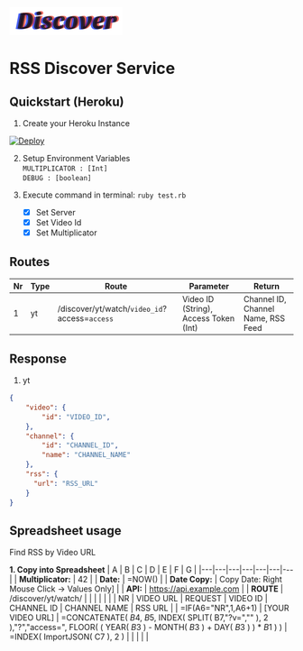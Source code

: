 <img src="./assets/logo.png" width="200px">

# RSS Discover Service

## Quickstart (Heroku)
1. Create your Heroku Instance<br>
<a href="https://heroku.com/deploy?template=https://github.com/a6b8/curlai--discover-service">
  <img src="https://www.herokucdn.com/deploy/button.svg" alt="Deploy">
</a><br>

2. Setup Environment Variables<br>
  ```MULTIPLICATOR : [Int]```<br>
  ```DEBUG : [boolean]```<br>

3. Execute command in terminal: ```ruby test.rb```
   - [x] Set Server<br>
   - [x] Set Video Id<br>
   - [x] Set Multiplicator<br>

## Routes
| Nr | Type | Route | Parameter | Return |
| --- | --- | --- |  --- | --- | 
| 1 | yt | /discover/yt/watch/```video_id```?access=```access``` | Video ID (String), Access Token (Int) | Channel ID, Channel Name, RSS Feed | 

## Response
1. yt
```json
{
    "video": {
        "id": "VIDEO_ID",
    },
    "channel": {
        "id": "CHANNEL_ID",
        "name": "CHANNEL_NAME"
    },
    "rss": {
      "url": "RSS_URL"
    }
}
```

## Spreadsheet usage
Find RSS by Video URL

**1. Copy into Spreadsheet**
| A | B | C | D | E | F | G |
|---|---|---|---|---|---|---|
| **Multiplicator:** | 42  |
| **Date:** | =NOW()  |
| **Date Copy:** | Copy Date: Right Mouse Click -> Values Only]  |
| **API:** | https://api.example.com |
| **ROUTE** | /discover/yt/watch/ |  |   |   |   |   | 
| NR | VIDEO URL | REQUEST | VIDEO ID |	CHANNEL ID | CHANNEL NAME | RSS URL |
| =IF(A6="NR",1,A6+1) | [YOUR VIDEO URL] | =CONCATENATE( $B$4, $B$5, INDEX( SPLIT( B7,"?v=","" ), 2 ),"?","access=", FLOOR( ( YEAR( $B$3 ) - MONTH( $B$3 ) + DAY( $B$3 ) ) * $B$1 ) ) | =INDEX( ImportJSON( C7 ), 2 ) | | | | |
